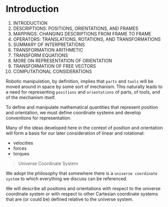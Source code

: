 &emsp;
# Introduction

1. INTRODUCTION
2. DESCRIPTIONS: POSITIONS, ORIENTATIONS, AND FRAMES
3. MAPPINGS: CHANGING DESCRIPTIONS FROM FRAME TO FRAME
4. OPERATORS: TRANSLATIONS, ROTATIONS, AND TRANSFORMATIONS
5. SUMMARY OF INTERPRETATIONS
6. TRANSFORMATION ARITHMETIC
7. TRANSFORM EQUATIONS
8. MORE ON REPRESENTATION OF ORIENTATION
9. TRANSFORMATION OF FREE VECTORS
10. COMPUTATIONAL CONSIDERATIONS


Robotic manipulation, by definition, implies that `parts` and `tools` will be moved around in space by some sort of mechanism. This naturally leads to a need for representing `positions` and `orientations` of parts, of tools, and of the mechanism itself. 

To define and manipulate mathematical quantities that represent position and orientation, we must define coordinate systems and develop conventions for representation. 

Many of the ideas developed here in the context of position and orientation will form a basis for our later consideration of linear and rotational:
- velocities
- forces
- torques

>Universe Coordinate System

We adopt the philosophy that somewhere there is a `universe coordinate system` to which everything we discuss can be referenced. 

We will describe all positions and orientations with respect to the universe coordinate system or with respect to other Cartesian coordinate systems that are (or could be) defined relative to the universe system.